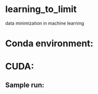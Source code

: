 # learning_to_limit
data minimization in machine learning

# Conda environment:

# CUDA:

## Sample run:
